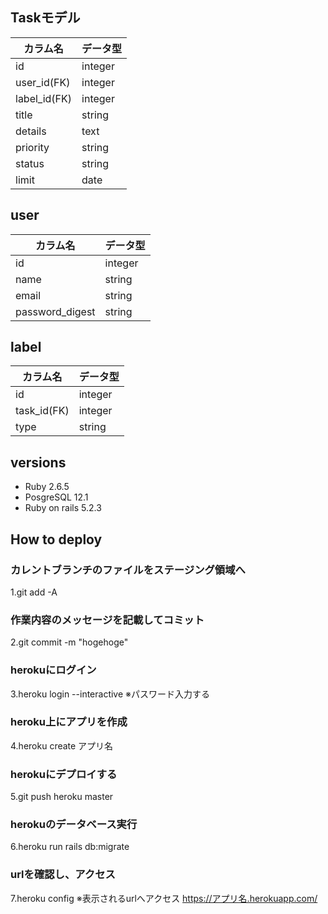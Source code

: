 ## Taskモデル
| カラム名 | データ型 |
---|---
| id | integer |
| user_id(FK) | integer |
| label_id(FK) | integer |
| title | string |
| details | text |
| priority | string |
| status | string |
| limit | date |

## user
| カラム名 | データ型 |
---|---
| id | integer |
| name | string |
| email | string |
| password_digest | string |

## label
| カラム名 | データ型 |
---|---
| id | integer |
| task_id(FK) | integer |
| type | string |

## versions
- Ruby 2.6.5
- PosgreSQL 12.1
- Ruby on rails 5.2.3

## How to deploy
### カレントブランチのファイルをステージング領域へ
1.git add -A

### 作業内容のメッセージを記載してコミット
2.git commit -m "hogehoge"

### herokuにログイン
3.heroku login --interactive
※パスワード入力する

### heroku上にアプリを作成
4.heroku create アプリ名

### herokuにデプロイする
5.git push heroku master

### herokuのデータベース実行
6.heroku run rails db:migrate

### urlを確認し、アクセス
7.heroku config
※表示されるurlへアクセス
https://アプリ名.herokuapp.com/
